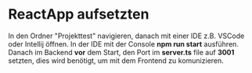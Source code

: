 # ReactApp aufsetzten

In den Ordner "Projekttest" navigieren, danach mit einer IDE z.B. VSCode oder Intellij öffnen.
In der IDE mit der Console **npm run start** ausführen. Danach im Backend **vor** dem Start, den Port im **server.ts** file auf **3001** setzten, dies wird benötigt, um mit dem Frontend zu komunizieren.